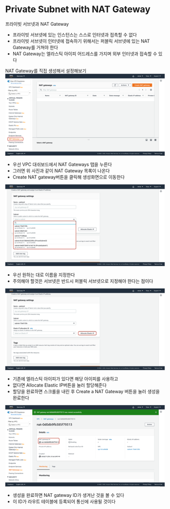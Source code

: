 # Private Subnet with NAT Gateway

프라이빗 서브넷과 NAT Gateway
* 프라이빗 서브넷에 있는 인스턴스는 스스로 인터넷과 접촉할 수 없다
* 프라이빗 서브넷이 인터넷에 접속하기 위해서는 퍼블릭 서브넷에 있는 NAT Gateway를 거쳐야 한다
* NAT Gateway는 엘라스틱 아이피 어드레스를 가지며 외부 인터넷과 접속할 수 있다

NAT Gateway를 직접 생성해서 설정해보기
![NAT_GATEWAY](./img/nat/nat-gw-nav.png)
* 우선 VPC 대쉬보드에서 NAT Gateways 탭을 누른다
* 그러면 위 사진과 같이 NAT Gateway 목록이 나온다
* Create NAT gateway버튼을 클릭해 생성화면으로 이동한다

![choice_subnet](./img/nat/public-sn-choice.png)
* 우선 원하는 대로 이름을 지정한다
* 주의해야 할것은 서브넷은 반드시 퍼블릭 서브넷으로 지정해야 한다는 점이다

![allocate_eip](./img/nat/eip.png)
* 기존에 엘라스틱 아이피가 있다면 해당 아이피를 사용하고
* 없다면 Allocate Elastic IP버튼을 눌러 할당해준다
* 할당을 완료하면 스크롤을 내린 후 Create a NAT Gateway 버튼을 눌러 생성을 완료한다

![ngw-id](./img/nat/ngw-id.png)
* 생성을 완료하면 NAT gateway ID가 생겨난 것을 볼 수 있다
* 이 ID가 라우트 테이블에 등록되어 통신에 사용될 것이다